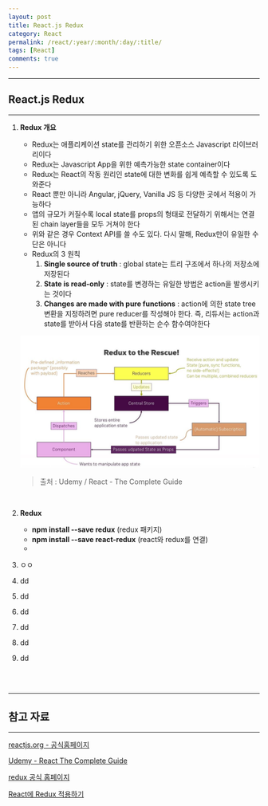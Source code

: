 ```yaml
---
layout: post
title: React.js Redux
category: React
permalink: /react/:year/:month/:day/:title/
tags: [React]
comments: true
---
```


---

## React.js Redux

---

1. **Redux 개요**

   * Redux는 애플리케이션 state를 관리하기 위한 오픈소스 Javascript 라이브러리이다
   * Redux는 Javascript App을 위한 예측가능한 state container이다
   * Redux는 React의 작동 원리인 state에 대한 변화를 쉽게 예측할 수 있도록 도와준다
   * React 뿐만 아니라 Angular, jQuery, Vanilla JS 등 다양한 곳에서 적용이 가능하다
   * 앱의 규모가 커질수록 local state를 props의 형태로 전달하기 위해서는 연결된 chain layer들을 모두 거쳐야 한다
   * 위와 같은 경우 Context API를 쓸 수도 있다. 다시 말해, Redux만이 유일한 수단은 아니다
   * Redux의 3 원칙
     1. **Single source of truth** : global state는 트리 구조에서 하나의 저장소에 저장된다
     2. **State is read-only** : state를 변경하는 유일한 방법은 action을 발생시키는 것이다
     3. **Changes are made with pure functions** : action에 의한 state tree 변환을 지정하려면 pure reducer를 작성해야 한다. 즉, 리듀서는 action과 state를 받아서 다음 state를 반환하는 순수 함수여야한다

   ![작동원리](/assets/post/react/2021-02-05-01.JPG)

   > 출처 : Udemy / React - The Complete Guide

   <br>

2. **Redux**

   * **npm install --save redux** (redux 패키지)
   * **npm install --save react-redux** (react와 redux를 연결)
   * 

3. ㅇㅇ

4. dd

5. dd

6. dd

7. dd

8. dd

9. dd

<br>

<br>

---

## 참고 자료

---

[reactjs.org - 공식홈페이지](https://ko.reactjs.org/tutorial/tutorial.html)

[Udemy - React The Complete Guide](https://www.udemy.com/course/react-the-complete-guide-incl-redux/)

[redux 공식 홈페이지](https://redux.js.org/)

[React에 Redux 적용하기](https://medium.com/@jsh901220/react%EC%97%90-redux-%EC%A0%81%EC%9A%A9%ED%95%98%EA%B8%B0-a8e6efd745c9)